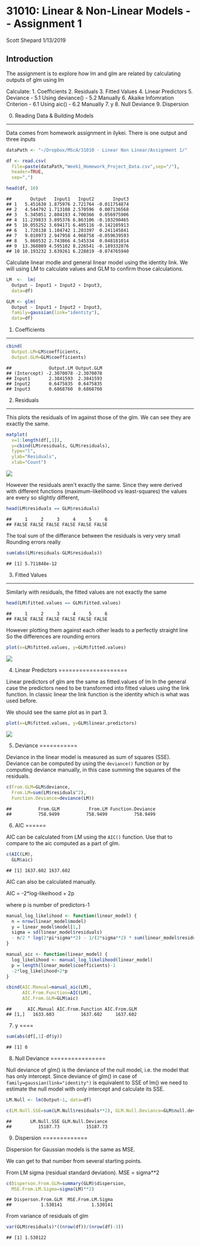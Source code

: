 31010: Linear & Non-Linear Models -- Assignment 1
================
Scott Shepard
1/13/2019

Introduction
------------

The assignment is to explore how lm and glm are related by calculating outputs of glm using lm

Calculate: 1. Coefficients 2. Residuals 3. Fitted Values 4. Linear Predictors 5. Deviance - 5.1 Using deviance() - 5.2 Manually 6. Akaike Infomration Criterion - 6.1 Using aic() - 6.2 Manually 7. y 8. Null Deviance 9. Dispersion

0. Reading Data & Building Models
---------------------------------

Data comes from homework assignment in ilykei.
There is one output and three inputs

``` r
dataPath <- "~/Dropbox/MScA/31010 - Linear Non Linear/Assignment 1/"

df <- read.csv(
  file=paste(dataPath,"Week1_Homework_Project_Data.csv",sep="/"),
  header=TRUE,
  sep=",")

head(df, 10)
```

    ##       Output   Input1   Input2       Input3
    ## 1   5.451630 1.875976 2.721764 -0.011754874
    ## 2   4.544792 1.713108 2.570596  0.007136568
    ## 3   5.345051 2.804193 4.700366  0.056975906
    ## 4  11.239833 3.895376 6.863106 -0.103290465
    ## 5  10.055252 3.694171 6.405116 -0.142105913
    ## 6   1.720138 1.104742 1.203397  0.241145841
    ## 7   9.010973 2.947958 4.968758 -0.059639593
    ## 8   5.860532 2.743866 4.545334  0.048181014
    ## 9  13.368089 4.595102 8.226541 -0.189332876
    ## 10 10.193232 3.639261 6.228819 -0.074765940

Calculate linear modle and general linear model using the identity link. We will using LM to calculate values and GLM to confirm those calculations.

``` r
LM  <-  lm(
  Output ~ Input1 + Input2 + Input3, 
  data=df)

GLM <- glm(
  Output ~ Input1 + Input2 + Input3, 
  family=gaussian(link="identity"),
  data=df)
```

1. Coefficients
---------------

``` r
cbind(
  Output.LM=LM$coefficients,
  Output.GLM=GLM$coefficients)
```

    ##              Output.LM Output.GLM
    ## (Intercept) -2.3070078 -2.3070078
    ## Input1       2.3841593  2.3841593
    ## Input2       0.6475835  0.6475835
    ## Input3       0.6868760  0.6868760

2. Residuals
------------

This plots the residuals of lm against those of the glm. We can see they are exactly the same.

``` r
matplot(
  x=1:length(df[,1]),
  y=cbind(LM$residuals, GLM$residuals),
  type="l",
  ylab="Residuals",
  xlab="Count")
```

![](Assignment1_files/figure-markdown_github-ascii_identifiers/unnamed-chunk-3-1.png)

However the residuals aren't exactly the same. Since they were derived with different functions (maximum-likelihood vs least-squares) the values are every so slightly different,

``` r
head(LM$residuals == GLM$residuals)
```

    ##     1     2     3     4     5     6 
    ## FALSE FALSE FALSE FALSE FALSE FALSE

The toal sum of the differance between the residuals is very very small Rounding errors really

``` r
sum(abs(LM$residuals-GLM$residuals))
```

    ## [1] 5.711848e-12

3. Fitted Values
----------------

Similarly with residuals, the fitted values are not exactly the same

``` r
head(LM$fitted.values == GLM$fitted.values)
```

    ##     1     2     3     4     5     6 
    ## FALSE FALSE FALSE FALSE FALSE FALSE

However plotting them against each other leads to a perfectly straight line So the differences are rounding errors

``` r
plot(x=LM$fitted.values, y=GLM$fitted.values)
```

![](Assignment1_files/figure-markdown_github-ascii_identifiers/unnamed-chunk-7-1.png)

4. Linear Predictors
====================

Linear predictors of glm are the same as fitted.values of lm In the general case the predictors need to be transformed into fitted values using the link function. In classic linear the link function is the identity which is what was used before.

We should see the same plot as in part 3.

``` r
plot(x=LM$fitted.values, y=GLM$linear.predictors)
```

![](Assignment1_files/figure-markdown_github-ascii_identifiers/unnamed-chunk-8-1.png)

5. Deviance
===========

Deviance in the linear model is measured as sum of squares (SSE). Deviance can be computed by using the `deviance()` function or by computing deviance manually, in this case summing the squares of the residuals.

``` r
c(From.GLM=GLM$deviance,
  From.LM=sum(LM$residuals^2),
  Function.Deviance=deviance(LM))
```

    ##          From.GLM           From.LM Function.Deviance 
    ##          758.9499          758.9499          758.9499

6. AIC
======

AIC can be calculated from LM using the `AIC()` function. Use that to compare to the aic computed as a part of glm.

``` r
c(AIC(LM),
  GLM$aic)
```

    ## [1] 1637.602 1637.602

AIC can also be calculated manually.

AIC = -2\*log-likeihood + 2p

where p is number of predictors-1

``` r
manual_log_likelihood <- function(linear_model) {
  n = nrow(linear_model$model)
  y = linear_model$model[1,]
  sigma = sd(linear_model$residuals)
  - n/2 * log(2*pi*sigma**2) - 1/(2*sigma**2) * sum(linear_model$residuals**2)
}

manual_aic <- function(linear_model) {
  log_likelihood <- manual_log_likelihood(linear_model)
  p = length(linear_model$coefficients)-1
  -2*log_likelihood+2*p
}

cbind(AIC.Manual=manual_aic(LM),
      AIC.From.Function=AIC(LM),
      AIC.From.GLM=GLM$aic)
```

    ##      AIC.Manual AIC.From.Function AIC.From.GLM
    ## [1,]   1633.603          1637.602     1637.602

7. y
====

``` r
sum(abs(df[,1]-df$y))
```

    ## [1] 0

8. Null Deviance
================

Null deviance of glm() is the deviance of the null model, i.e. the model that has only intercept. Since deviance of glm() in case of
`family=gaussian(link="identity")` is equivalent to SSE of lm() we need to estimate the null model with only intercept and calculate its SSE.

``` r
LM.Null <- lm(Output~1, data=df)

c(LM.Null.SSE=sum(LM.Null$residuals**2), GLM.Null.Deviance=GLM$null.deviance)
```

    ##       LM.Null.SSE GLM.Null.Deviance 
    ##          15187.73          15187.73

9. Dispersion
=============

Dispersion for Gaussian models is the same as MSE.

We can get to that number from several starting points.

From LM sigma (residual standard deviation). MSE = sigma\*\*2

``` r
c(Disperson.From.GLM=summary(GLM)$dispersion,
  MSE.From.LM.Sigma=sigma(LM)**2)
```

    ## Disperson.From.GLM  MSE.From.LM.Sigma 
    ##           1.530141           1.530141

From variance of residuals of glm

``` r
var(GLM$residuals)*((nrow(df))/(nrow(df)-3))
```

    ## [1] 1.530122

